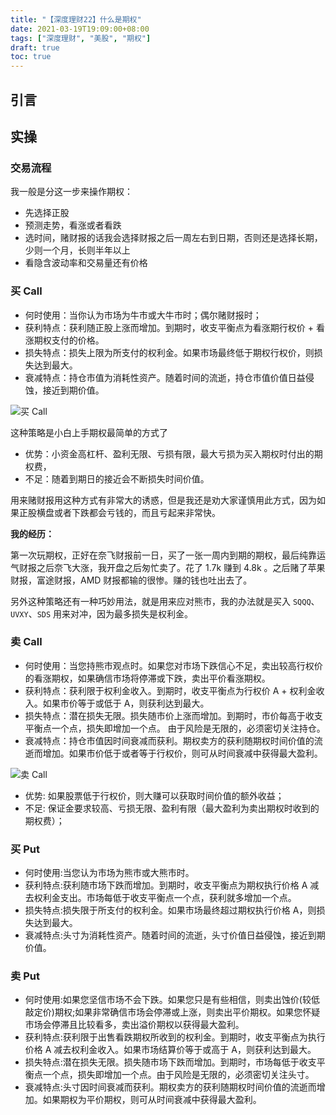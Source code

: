 ```yaml
---
title: "【深度理财22】什么是期权"
date: 2021-03-19T19:09:00+08:00
tags: ["深度理财", "美股", "期权"]
draft: true
toc: true
---
```


## 引言

## 实操


### 交易流程

我一般是分这一步来操作期权：

- 先选择正股
- 预测走势，看涨或者看跌
- 选时间，赌财报的话我会选择财报之后一周左右到日期，否则还是选择长期，少则一个月，长则半年以上
- 看隐含波动率和交易量还有价格

### 买 Call

- 何时使用：当你认为市场为牛市或大牛市时；偶尔赌财报时；
- 获利特点：获利随正股上涨而增加。到期时，收支平衡点为看涨期行权价 + 看涨期权支付的价格。 
- 损失特点：损失上限为所支付的权利金。如果市场最终低于期权行权价，则损失达到最大。
- 衰减特点：持仓市值为消耗性资产。随着时间的流逝，持仓市值价值日益侵蚀，接近到期价值。

![买 Call](https://blog-1251237404.cos.ap-guangzhou.myqcloud.com/20210320gdybFF.png!m)

这种策略是小白上手期权最简单的方式了

- 优势：小资金高杠杆、盈利无限、亏损有限，最大亏损为买入期权时付出的期权费，
- 不足：随着到期日的接近会不断损失时间价值。

用来赌财报用这种方式有非常大的诱惑，但是我还是劝大家谨慎用此方式，因为如果正股横盘或者下跌都会亏钱的，而且亏起来非常快。

**我的经历：**

第一次玩期权，正好在奈飞财报前一日，买了一张一周内到期的期权，最后纯靠运气财报之后奈飞大涨，我开盘之后匆忙卖了。花了 1.7k 赚到 4.8k 。之后赌了苹果财报，富途财报，AMD 财报都输的很惨。赚的钱也吐出去了。

另外这种策略还有一种巧妙用法，就是用来应对熊市，我的办法就是买入 `SQQQ`、`UVXY`、`SDS` 用来对冲，因为最多损失是权利金。

### 卖 Call

- 何时使用：当您持熊市观点时。如果您对市场下跌信心不足，卖出较高行权价的看涨期权，如果确信市场将停滞或下跌，卖出平价看涨期权。
- 获利特点：获利限于权利金收入。到期时，收支平衡点为行权价 A + 权利金收入。如果市价等于或低于 A，则获利达到最大。
- 损失特点：潜在损失无限。损失随市价上涨而增加。到期时，市价每高于收支平衡点一个点，损失即增加一个点。 由于风险是无限的，必须密切关注持仓。
- 衰减特点：持仓市值因时间衰减而获利。期权卖方的获利随期权时间价值的流逝而增加。如果市价低于或者等于行权价，则可从时间衰减中获得最大盈利。

![卖 Call](https://blog-1251237404.cos.ap-guangzhou.myqcloud.com/20210320ge6LDh.png!m)

- 优势: 如果股票低于行权价，则大赚可以获取时间价值的额外收益；
- 不足: 保证金要求较高、亏损无限、盈利有限（最大盈利为卖出期权时收到的期权费）；



### 买 Put

- 何时使用:当您认为市场为熊市或大熊市时。
- 获利特点:获利随市场下跌而增加。到期时，收支平衡点为期权执行价格 A 减去权利金支出。市场每低于收支平衡点一个点，获利就多增加一个点。
- 损失特点:损失限于所支付的权利金。如果市场最终超过期权执行价格 A，则损失达到最大。
- 衰减特点:头寸为消耗性资产。随着时间的流逝，头寸价值日益侵蚀，接近到期价值。



### 卖 Put

- 何时使用:如果您坚信市场不会下跌。如果您只是有些相信，则卖出蚀价(较低敲定价)期权;如果非常确信市场会停滞或上涨，则卖出平价期权。如果您怀疑市场会停滞且比较看多，卖出溢价期权以获得最大盈利。
- 获利特点:获利限于出售看跌期权所收到的权利金。到期时，收支平衡点为执行价格 A 减去权利金收入。如果市场结算价等于或高于 A，则获利达到最大。
- 损失特点:潜在损失无限。损失随市场下跌而增加。到期时，市场每低于收支平衡点一个点，损失即增加一个点。由于风险是无限的，必须密切关注头寸。
- 衰减特点:头寸因时间衰减而获利。期权卖方的获利随期权时间价值的流逝而增加。如果期权为平价期权，则可从时间衰减中获得最大盈利。

